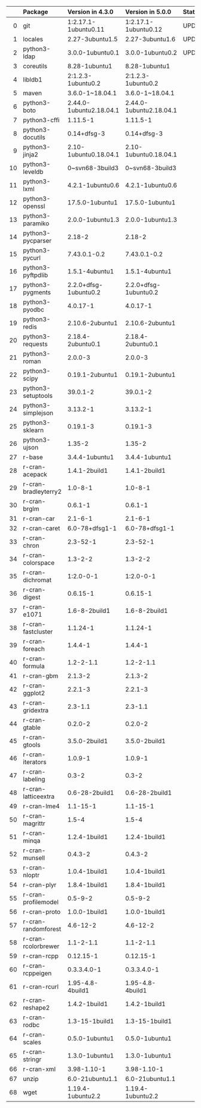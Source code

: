 <!-- markdown-link-check-disable -->

|    | Package              | Version in 4.3.0        | Version in 5.0.0        | Status   |
|---:|:---------------------|:------------------------|:------------------------|:---------|
|  0 | git                  | 1:2.17.1-1ubuntu0.11    | 1:2.17.1-1ubuntu0.12    | UPDATED  |
|  1 | locales              | 2.27-3ubuntu1.5         | 2.27-3ubuntu1.6         | UPDATED  |
|  2 | python3-ldap         | 3.0.0-1ubuntu0.1        | 3.0.0-1ubuntu0.2        | UPDATED  |
|  3 | coreutils            | 8.28-1ubuntu1           | 8.28-1ubuntu1           |          |
|  4 | libldb1              | 2:1.2.3-1ubuntu0.2      | 2:1.2.3-1ubuntu0.2      |          |
|  5 | maven                | 3.6.0-1~18.04.1         | 3.6.0-1~18.04.1         |          |
|  6 | python3-boto         | 2.44.0-1ubuntu2.18.04.1 | 2.44.0-1ubuntu2.18.04.1 |          |
|  7 | python3-cffi         | 1.11.5-1                | 1.11.5-1                |          |
|  8 | python3-docutils     | 0.14+dfsg-3             | 0.14+dfsg-3             |          |
|  9 | python3-jinja2       | 2.10-1ubuntu0.18.04.1   | 2.10-1ubuntu0.18.04.1   |          |
| 10 | python3-leveldb      | 0~svn68-3build3         | 0~svn68-3build3         |          |
| 11 | python3-lxml         | 4.2.1-1ubuntu0.6        | 4.2.1-1ubuntu0.6        |          |
| 12 | python3-openssl      | 17.5.0-1ubuntu1         | 17.5.0-1ubuntu1         |          |
| 13 | python3-paramiko     | 2.0.0-1ubuntu1.3        | 2.0.0-1ubuntu1.3        |          |
| 14 | python3-pycparser    | 2.18-2                  | 2.18-2                  |          |
| 15 | python3-pycurl       | 7.43.0.1-0.2            | 7.43.0.1-0.2            |          |
| 16 | python3-pyftpdlib    | 1.5.1-4ubuntu1          | 1.5.1-4ubuntu1          |          |
| 17 | python3-pygments     | 2.2.0+dfsg-1ubuntu0.2   | 2.2.0+dfsg-1ubuntu0.2   |          |
| 18 | python3-pyodbc       | 4.0.17-1                | 4.0.17-1                |          |
| 19 | python3-redis        | 2.10.6-2ubuntu1         | 2.10.6-2ubuntu1         |          |
| 20 | python3-requests     | 2.18.4-2ubuntu0.1       | 2.18.4-2ubuntu0.1       |          |
| 21 | python3-roman        | 2.0.0-3                 | 2.0.0-3                 |          |
| 22 | python3-scipy        | 0.19.1-2ubuntu1         | 0.19.1-2ubuntu1         |          |
| 23 | python3-setuptools   | 39.0.1-2                | 39.0.1-2                |          |
| 24 | python3-simplejson   | 3.13.2-1                | 3.13.2-1                |          |
| 25 | python3-sklearn      | 0.19.1-3                | 0.19.1-3                |          |
| 26 | python3-ujson        | 1.35-2                  | 1.35-2                  |          |
| 27 | r-base               | 3.4.4-1ubuntu1          | 3.4.4-1ubuntu1          |          |
| 28 | r-cran-acepack       | 1.4.1-2build1           | 1.4.1-2build1           |          |
| 29 | r-cran-bradleyterry2 | 1.0-8-1                 | 1.0-8-1                 |          |
| 30 | r-cran-brglm         | 0.6.1-1                 | 0.6.1-1                 |          |
| 31 | r-cran-car           | 2.1-6-1                 | 2.1-6-1                 |          |
| 32 | r-cran-caret         | 6.0-78+dfsg1-1          | 6.0-78+dfsg1-1          |          |
| 33 | r-cran-chron         | 2.3-52-1                | 2.3-52-1                |          |
| 34 | r-cran-colorspace    | 1.3-2-2                 | 1.3-2-2                 |          |
| 35 | r-cran-dichromat     | 1:2.0-0-1               | 1:2.0-0-1               |          |
| 36 | r-cran-digest        | 0.6.15-1                | 0.6.15-1                |          |
| 37 | r-cran-e1071         | 1.6-8-2build1           | 1.6-8-2build1           |          |
| 38 | r-cran-fastcluster   | 1.1.24-1                | 1.1.24-1                |          |
| 39 | r-cran-foreach       | 1.4.4-1                 | 1.4.4-1                 |          |
| 40 | r-cran-formula       | 1.2-2-1.1               | 1.2-2-1.1               |          |
| 41 | r-cran-gbm           | 2.1.3-2                 | 2.1.3-2                 |          |
| 42 | r-cran-ggplot2       | 2.2.1-3                 | 2.2.1-3                 |          |
| 43 | r-cran-gridextra     | 2.3-1.1                 | 2.3-1.1                 |          |
| 44 | r-cran-gtable        | 0.2.0-2                 | 0.2.0-2                 |          |
| 45 | r-cran-gtools        | 3.5.0-2build1           | 3.5.0-2build1           |          |
| 46 | r-cran-iterators     | 1.0.9-1                 | 1.0.9-1                 |          |
| 47 | r-cran-labeling      | 0.3-2                   | 0.3-2                   |          |
| 48 | r-cran-latticeextra  | 0.6-28-2build1          | 0.6-28-2build1          |          |
| 49 | r-cran-lme4          | 1.1-15-1                | 1.1-15-1                |          |
| 50 | r-cran-magrittr      | 1.5-4                   | 1.5-4                   |          |
| 51 | r-cran-minqa         | 1.2.4-1build1           | 1.2.4-1build1           |          |
| 52 | r-cran-munsell       | 0.4.3-2                 | 0.4.3-2                 |          |
| 53 | r-cran-nloptr        | 1.0.4-1build1           | 1.0.4-1build1           |          |
| 54 | r-cran-plyr          | 1.8.4-1build1           | 1.8.4-1build1           |          |
| 55 | r-cran-profilemodel  | 0.5-9-2                 | 0.5-9-2                 |          |
| 56 | r-cran-proto         | 1.0.0-1build1           | 1.0.0-1build1           |          |
| 57 | r-cran-randomforest  | 4.6-12-2                | 4.6-12-2                |          |
| 58 | r-cran-rcolorbrewer  | 1.1-2-1.1               | 1.1-2-1.1               |          |
| 59 | r-cran-rcpp          | 0.12.15-1               | 0.12.15-1               |          |
| 60 | r-cran-rcppeigen     | 0.3.3.4.0-1             | 0.3.3.4.0-1             |          |
| 61 | r-cran-rcurl         | 1.95-4.8-4build1        | 1.95-4.8-4build1        |          |
| 62 | r-cran-reshape2      | 1.4.2-1build1           | 1.4.2-1build1           |          |
| 63 | r-cran-rodbc         | 1.3-15-1build1          | 1.3-15-1build1          |          |
| 64 | r-cran-scales        | 0.5.0-1ubuntu1          | 0.5.0-1ubuntu1          |          |
| 65 | r-cran-stringr       | 1.3.0-1ubuntu1          | 1.3.0-1ubuntu1          |          |
| 66 | r-cran-xml           | 3.98-1.10-1             | 3.98-1.10-1             |          |
| 67 | unzip                | 6.0-21ubuntu1.1         | 6.0-21ubuntu1.1         |          |
| 68 | wget                 | 1.19.4-1ubuntu2.2       | 1.19.4-1ubuntu2.2       |          |